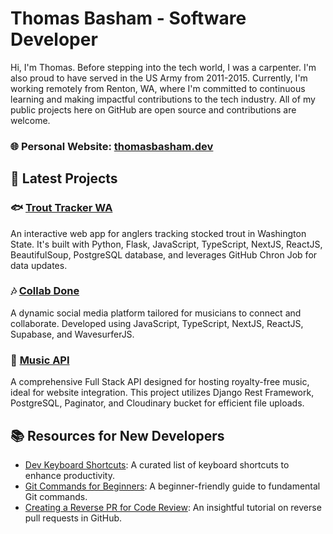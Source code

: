 # Thomas Basham - Software Developer

Hi, I'm Thomas. Before stepping into the tech world, I was a carpenter. I'm also proud to have served in the US Army from 2011-2015. Currently, I'm working remotely from Renton, WA, where I'm committed to continuous learning and making impactful contributions to the tech industry. All of my public projects here on GitHub are open source and contributions are welcome.

### 🌐 **Personal Website:** [thomasbasham.dev](https://thomasbasham.dev)

## 💼 Latest Projects

### 🐟 [Trout Tracker WA](https://github.com/Thomas-Basham/trout-tracker-wa)

An interactive web app for anglers tracking stocked trout in Washington State. It's built with Python, Flask, JavaScript, TypeScript, NextJS, ReactJS, BeautifulSoup, PostgreSQL database, and leverages GitHub Chron Job for data updates.

### 🎶 [Collab Done](https://github.com/Thomas-Basham/collab-done)

A dynamic social media platform tailored for musicians to connect and collaborate. Developed using JavaScript, TypeScript, NextJS, ReactJS, Supabase, and WavesurferJS.

### 🎵 [Music API](https://github.com/Thomas-Basham/music-api)

A comprehensive Full Stack API designed for hosting royalty-free music, ideal for website integration. This project utilizes Django Rest Framework, PostgreSQL, Paginator, and Cloudinary bucket for efficient file uploads.

## 📚 Resources for New Developers

- [Dev Keyboard Shortcuts](https://github.com/Thomas-Basham/dev-keyboard-shortcuts): A curated list of keyboard shortcuts to enhance productivity.
- [Git Commands for Beginners](https://github.com/Thomas-Basham/git-commands-for-beginners): A beginner-friendly guide to fundamental Git commands.
- [Creating a Reverse PR for Code Review](https://ior.ad/9lDV?iframeHash=watchsteps-1): An insightful tutorial on reverse pull requests in GitHub.
